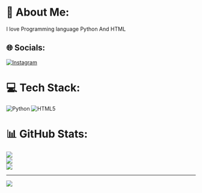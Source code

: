 # 💫 About Me:
I  love Programming language Python And HTML 


## 🌐 Socials:
[![Instagram](https://img.shields.io/badge/Instagram-%23E4405F.svg?logo=Instagram&logoColor=white)](https://instagram.com/aabas3131) 

# 💻 Tech Stack:
![Python](https://img.shields.io/badge/python-3670A0?style=for-the-badge&logo=python&logoColor=ffdd54) ![HTML5](https://img.shields.io/badge/html5-%23E34F26.svg?style=for-the-badge&logo=html5&logoColor=white)
# 📊 GitHub Stats:
![](https://github-readme-stats.vercel.app/api?username=abasjy&theme=dark&hide_border=false&include_all_commits=true&count_private=false)<br/>
![](https://nirzak-streak-stats.vercel.app/?user=abasjy&theme=dark&hide_border=false)<br/>
![](https://github-readme-stats.vercel.app/api/top-langs/?username=abasjy&theme=dark&hide_border=false&include_all_commits=true&count_private=false&layout=compact)

---
[![](https://visitcount.itsvg.in/api?id=abasjy&icon=6&color=0)](https://visitcount.itsvg.in)

<!-- Proudly created with GPRM ( https://gprm.itsvg.in ) -->
